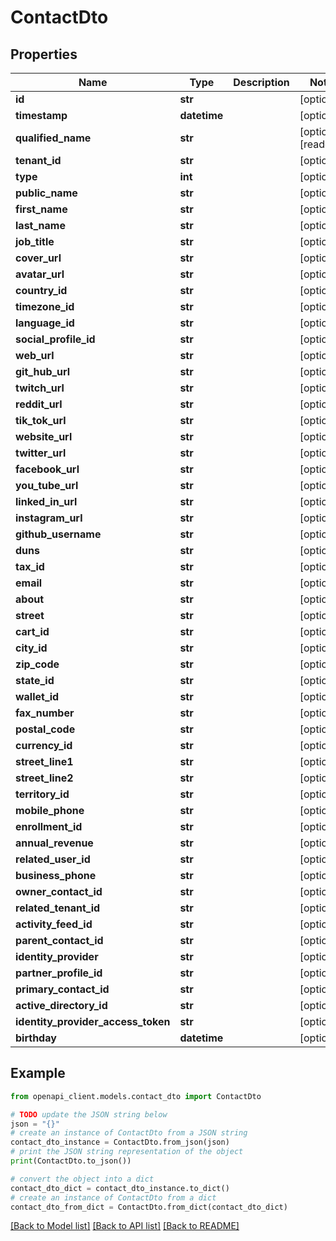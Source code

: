 # ContactDto


## Properties

Name | Type | Description | Notes
------------ | ------------- | ------------- | -------------
**id** | **str** |  | [optional] 
**timestamp** | **datetime** |  | [optional] 
**qualified_name** | **str** |  | [optional] [readonly] 
**tenant_id** | **str** |  | [optional] 
**type** | **int** |  | [optional] 
**public_name** | **str** |  | [optional] 
**first_name** | **str** |  | [optional] 
**last_name** | **str** |  | [optional] 
**job_title** | **str** |  | [optional] 
**cover_url** | **str** |  | [optional] 
**avatar_url** | **str** |  | [optional] 
**country_id** | **str** |  | [optional] 
**timezone_id** | **str** |  | [optional] 
**language_id** | **str** |  | [optional] 
**social_profile_id** | **str** |  | [optional] 
**web_url** | **str** |  | [optional] 
**git_hub_url** | **str** |  | [optional] 
**twitch_url** | **str** |  | [optional] 
**reddit_url** | **str** |  | [optional] 
**tik_tok_url** | **str** |  | [optional] 
**website_url** | **str** |  | [optional] 
**twitter_url** | **str** |  | [optional] 
**facebook_url** | **str** |  | [optional] 
**you_tube_url** | **str** |  | [optional] 
**linked_in_url** | **str** |  | [optional] 
**instagram_url** | **str** |  | [optional] 
**github_username** | **str** |  | [optional] 
**duns** | **str** |  | [optional] 
**tax_id** | **str** |  | [optional] 
**email** | **str** |  | [optional] 
**about** | **str** |  | [optional] 
**street** | **str** |  | [optional] 
**cart_id** | **str** |  | [optional] 
**city_id** | **str** |  | [optional] 
**zip_code** | **str** |  | [optional] 
**state_id** | **str** |  | [optional] 
**wallet_id** | **str** |  | [optional] 
**fax_number** | **str** |  | [optional] 
**postal_code** | **str** |  | [optional] 
**currency_id** | **str** |  | [optional] 
**street_line1** | **str** |  | [optional] 
**street_line2** | **str** |  | [optional] 
**territory_id** | **str** |  | [optional] 
**mobile_phone** | **str** |  | [optional] 
**enrollment_id** | **str** |  | [optional] 
**annual_revenue** | **str** |  | [optional] 
**related_user_id** | **str** |  | [optional] 
**business_phone** | **str** |  | [optional] 
**owner_contact_id** | **str** |  | [optional] 
**related_tenant_id** | **str** |  | [optional] 
**activity_feed_id** | **str** |  | [optional] 
**parent_contact_id** | **str** |  | [optional] 
**identity_provider** | **str** |  | [optional] 
**partner_profile_id** | **str** |  | [optional] 
**primary_contact_id** | **str** |  | [optional] 
**active_directory_id** | **str** |  | [optional] 
**identity_provider_access_token** | **str** |  | [optional] 
**birthday** | **datetime** |  | [optional] 

## Example

```python
from openapi_client.models.contact_dto import ContactDto

# TODO update the JSON string below
json = "{}"
# create an instance of ContactDto from a JSON string
contact_dto_instance = ContactDto.from_json(json)
# print the JSON string representation of the object
print(ContactDto.to_json())

# convert the object into a dict
contact_dto_dict = contact_dto_instance.to_dict()
# create an instance of ContactDto from a dict
contact_dto_from_dict = ContactDto.from_dict(contact_dto_dict)
```
[[Back to Model list]](../README.md#documentation-for-models) [[Back to API list]](../README.md#documentation-for-api-endpoints) [[Back to README]](../README.md)


